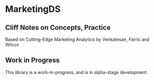 # MarketingDS

## Cliff Notes on Concepts, Practice
Based on Cutting-Edge Marketing Analytics by Venkatesan, Farris and Wilcox

## Work in Progress
This library is a work-in-progress, and is in alpha-stage development.


